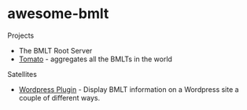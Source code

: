 # awesome-bmlt

Projects
* The BMLT Root Server
* [Tomato](https://github.com/jbraswell/tomato.git) - aggregates all the BMLTs in the world

Satellites
* [Wordpress Plugin](https://wordpress.org/plugins/bmlt-wordpress-satellite-plugin/) - Display BMLT information on a Wordpress site a couple of different ways.
